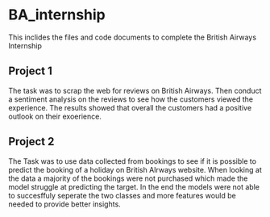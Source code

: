 # BA_internship
This inclides the files and code documents to complete the British Airways Internship
## Project 1 
The task was to scrap the web for reviews on British Airways. Then conduct a sentiment analysis on the reviews to see how the customers viewed the experience. The results showed that overall the customers had a positive outlook on their exoerience. 
## Project 2
The Task was to use data collected from bookings to see if it is possible to predict the booking of a holiday on British AIrways website. When looking at the data a majority of the bookings were not purchased which made the model struggle at predicting the target. In the end the models were not able to succesffuly seperate the two classes and more features would be needed to provide better insights.
